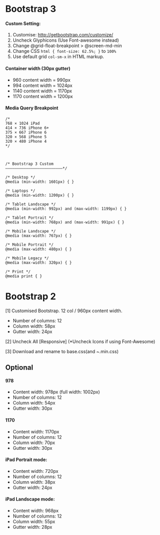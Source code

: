 Bootstrap 3
===========

#### Custom Setting:

1. Customise: http://getbootstrap.com/customize/
2. Uncheck Glyphicons (Use Font-awesome instead)
3. Change @grid-float-breakpoint > @screen-md-min
4. Change CSS `html { font-size: 62.5%; }` to `100%`
5. Use default grid `col-sm-x` in HTML markup.


#### Container width (30px gutter)
* 960 content width = 990px
* 994 content width = 1024px
* 1140 content width = 1170px
* 1170 content width = 1200px


#### Media Query Breakpoint

```
/*
768 × 1024 iPad
414 × 736 iPhone 6+
375 × 667 iPhone 6
320 × 568 iPhone 5
320 × 480 iPhone 4
*/



/* Bootstrap 3 Custom
—————————————————————————*/

/* Desktop */
@media (min-width: 1601px) { }

/* Laptops */
@media (min-width: 1200px) { }

/* Tablet Landscape */
@media (min-width: 992px) and (max-width: 1199px) { }

/* Tablet Portrait */
@media (min-width: 768px) and (max-width: 991px) { }

/* Mobile Landscape */
@media (max-width: 767px) { }

/* Mobile Portrait */
@media (max-width: 480px) { }

/* Mobile Legacy */
@media (max-width: 320px) { }

/* Print */
@media print { }
```





Bootstrap 2
===========

[1] Customised Bootstrap. 12 col / 960px content width.

- Number of columns: 12
- Column width: 58px
- Gutter width: 24px

[2] Uncheck All [Responsive] (*Uncheck Icons if using Font-Awesome)

[3] Download and rename to base.css(and ~.min.css)




## Optional
#### 978
- Content width: 978px (full width: 1002px)
- Number of columns: 12
- Column width: 54px
- Gutter width: 30px

#### 1170
- Content width: 1170px
- Number of columns: 12
- Column width: 70px
- Gutter width: 30px

#### iPad Portrait mode:
- Content width: 720px
- Number of columns: 12
- Column width: 38px
- Gutter width: 24px

#### iPad Landscape mode:
- Content width: 968px
- Number of columns: 12
- Column width: 55px
- Gutter width: 28px


